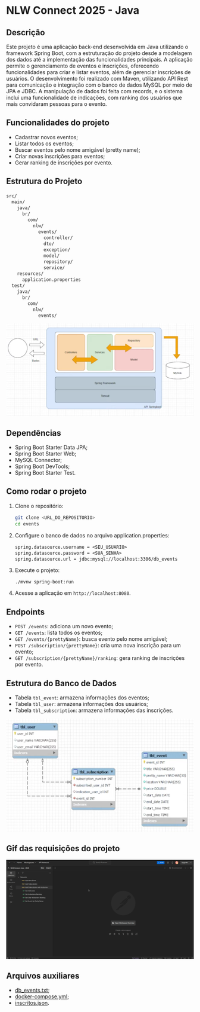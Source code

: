 # NLW Connect 2025 - Java

## Descrição

Este projeto é uma aplicação back-end desenvolvida em Java utilizando o framework Spring Boot, com a estruturação do projeto desde a modelagem dos dados até a implementação das funcionalidades principais. A aplicação permite o gerenciamento de eventos e inscrições, oferecendo funcionalidades para criar e listar eventos, além de gerenciar inscrições de usuários. O desenvolvimento foi realizado com Maven, utilizando API Rest para comunicação e integração com o banco de dados MySQL por meio de JPA e JDBC. A manipulação de dados foi feita com records, e o sistema inclui uma funcionalidade de indicações, com ranking dos usuários que mais convidaram pessoas para o evento.

## Funcionalidades do projeto

- Cadastrar novos eventos;
- Listar todos os eventos;
- Buscar eventos pelo nome amigável (pretty name);
- Criar novas inscrições para eventos;
- Gerar ranking de inscrições por evento.

## Estrutura do Projeto

```
src/
  main/
    java/
      br/
        com/
          nlw/
            events/
              controller/
              dto/
              exception/
              model/
              repository/
              service/
    resources/
      application.properties
  test/
    java/
      br/
        com/
          nlw/
            events/
```

![estrutura](estrutura.png)

## Dependências

- Spring Boot Starter Data JPA;
- Spring Boot Starter Web;
- MySQL Connector;
- Spring Boot DevTools;
- Spring Boot Starter Test.

## Como rodar o projeto

1. Clone o repositório:

   ```sh
   git clone <URL_DO_REPOSITORIO>
   cd events
   ```

2. Configure o banco de dados no arquivo application.properties:

   ```properties
   spring.datasource.username = <SEU_USUARIO>
   spring.datasource.password = <SUA_SENHA>
   spring.datasource.url = jdbc:mysql://localhost:3306/db_events
   ```

3. Execute o projeto:

   ```sh
   ./mvnw spring-boot:run
   ```

4. Acesse a aplicação em `http://localhost:8080`.

## Endpoints

- `POST /events`: adiciona um novo evento;
- `GET /events`: lista todos os eventos;
- `GET /events/{prettyName}`: busca evento pelo nome amigável;
- `POST /subscription/{prettyName}`: cria uma nova inscrição para um evento;
- `GET /subscription/{prettyName}/ranking`: gera ranking de inscrições por evento.

## Estrutura do Banco de Dados

- Tabela `tbl_event`: armazena informações dos eventos;
- Tabela `tbl_user`: armazena informações dos usuários;
- Tabela `tbl_subscription`: armazena informações das inscrições.

![estrutura bd](estrutura_bd.png)

## Gif das requisições do projeto

![requisicoes do projeto](endpoints_postman.gif)

## Arquivos auxiliares

- [db_events.txt](db_events.txt);
- [docker-compose.yml](docker-compose.yml);
- [inscritos.json](inscritos.json).
